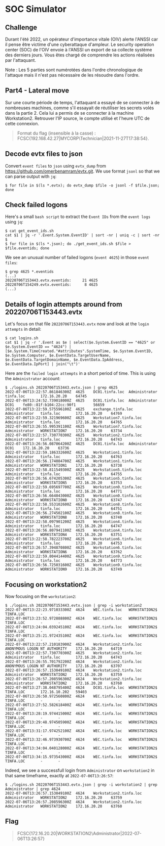 # SOC Simulator

## Challenge
Durant l'été 2022, un opérateur d'importance vitale (OIV) alerte l'ANSSI car il pense être victime d'une cyberattaque d'ampleur. Le security operation center (SOC) de l'OIV envoie à l'ANSSI un export de sa collecte système des derniers jours. Vous êtes chargé de comprendre les actions réalisées par l'attaquant.

Note : Les 5 parties sont numérotées dans l'ordre chronologique de l'attaque mais il n'est pas nécessaire de les résoudre dans l'ordre.

## Part4 - Lateral move
Sur une courte période de temps, l'attaquant a essayé de se connecter à de nombreuses machines, comme s'il essayait de réutiliser les secrets volés dans la partie 2. Cela lui a permis de se connecter à la machine Workstation2. Retrouver l'IP source, le compte utilisé et l'heure UTC de cette connexion.

> Format du flag (insensible à la casse) : FCSC{192.168.42.27|MYCORP\Technician|2021-11-27T17:38:54}.

## Decode evtx files to json
Convert `event files` to `json` using `evtx_dump` from https://github.com/omerbenamram/evtx.git. We use format `jsonl` so that we can parse output with `jq`:

```console
$ for file in $(ls *.evtx); do evtx_dump $file -o jsonl -f $file.json; done
```

## Check failed logons
Here's a small `bash script` to extract the `Event IDs` from the `event logs` using `jq`:

```console
$ cat get_event_ids.sh
cat $1 | jq -r '.Event.System.EventID' | sort -nr | uniq -c | sort -nr
$
$ for file in $(ls *.json); do ./get_event_ids.sh $file > $file.eventids; done
```

We see an unusual number of failed logons (`event 4625`) in those `event files`:

```console
$ grep 4625 *.eventids
(...)
20220706T153443.evtx.eventids:     21 4625
20220706T154249.evtx.eventids:      8 4625
(...)
```

## Details of login attempts around from 20220706T153443.evtx
Let's focus on that file `20220706T153443.evtx` now and look at the `login attempts` in detail:

```console
$ cat logins.sh
cat $1 | jq -r '.Event as $e | select($e.System.EventID == "4625" or $e.System.EventID == "4624") | [$e.System.TimeCreated."#attributes".SystemTime, $e.System.EventID, $e.System.Computer, $e.EventData.TargetUserName, $e.EventData.TargetDomainName, $e.EventData.IpAddress, $e.EventData.IpPort] | join("\t")'
```

Here are the `failed login attempts` in a short period of time. This is using the `Administrator` account:

```console
$ ./logins.sh 20220706T153443.evtx.json | grep 4625
2022-07-06T13:22:57.861846300Z  4625    DC01.tinfa.loc  Administrator   tinfa.loc       172.16.20.20    64745
2022-07-06T13:24:52.739018000Z  4625    DC01.tinfa.loc  Administrator   DC01    fe80::81f:b104:22cc:90f1        56659
2022-07-06T13:22:59.575596100Z  4625    exchange.tinfa.loc      Administrator   tinfa.loc       172.16.20.20    64769
2022-07-06T13:22:59.321969600Z  4625    Workstation7.tinfa.loc  Administrator   tinfa.loc       172.16.20.20    64765
2022-07-06T13:26:55.995391100Z  4625    Workstation7.tinfa.loc  Administrator   WORKSTATION7    172.16.20.20    63734
2022-07-06T13:22:57.730770300Z  4625    Workstation2.tinfa.loc  Administrator   tinfa.loc       172.16.20.20    64743
2022-07-06T13:26:56.087064200Z  4625    DC01.tinfa.loc  Administrator   DC01    172.16.20.20    63736
2022-07-06T13:22:59.186332600Z  4625    Workstation1.tinfa.loc  Administrator   tinfa.loc       172.16.20.20    64763
2022-07-06T13:26:56.174084700Z  4625    Workstation1.tinfa.loc  Administrator   WORKSTATION1    172.16.20.20    63738
2022-07-06T13:22:58.811549300Z  4625    Workstation5.tinfa.loc  Administrator   tinfa.loc       172.16.20.20    64755
2022-07-06T13:26:56.674205300Z  4625    Workstation5.tinfa.loc  Administrator   WORKSTATION5    172.16.20.20    63753
2022-07-06T13:22:59.695697700Z  4625    Workstation0.tinfa.loc  Administrator   tinfa.loc       172.16.20.20    64771
2022-07-06T13:26:56.664043000Z  4625    Workstation0.tinfa.loc  Administrator   WORKSTATION0    172.16.20.20    63747
2022-07-06T13:22:58.553102600Z  4625    Workstation8.tinfa.loc  Administrator   tinfa.loc       172.16.20.20    64751
2022-07-06T13:26:56.274502100Z  4625    Workstation8.tinfa.loc  Administrator   WORKSTATION8    172.16.20.20    63740
2022-07-06T13:22:58.097901200Z  4625    Workstation4.tinfa.loc  Administrator   tinfa.loc       172.16.20.20    64747
2022-07-06T13:26:56.807941100Z  4625    Workstation4.tinfa.loc  Administrator   WORKSTATION4    172.16.20.20    63751
2022-07-06T13:22:58.782223700Z  4625    Workstation6.tinfa.loc  Administrator   tinfa.loc       172.16.20.20    64753
2022-07-06T13:26:57.394870800Z  4625    Workstation6.tinfa.loc  Administrator   WORKSTATION6    172.16.20.20    63762
2022-07-06T13:22:59.804414400Z  4625    Workstation9.tinfa.loc  Administrator   tinfa.loc       172.16.20.20    64773
2022-07-06T13:26:56.725031600Z  4625    Workstation9.tinfa.loc  Administrator   WORKSTATION9    172.16.20.20    63749
```

## Focusing on workstation2
Now focusing on the `workstation2`:

```console
$ ./logins.sh 20220706T153443.evtx.json | grep -i workstation2
2022-07-06T13:22:23.971033300Z  4624    WEC.tinfa.loc   WORKSTATION2$   TINFA.LOC       -       -
2022-07-06T13:23:52.972888800Z  4624    WEC.tinfa.loc   WORKSTATION2$   TINFA.LOC       -       -
2022-07-06T13:24:04.039245100Z  4624    WEC.tinfa.loc   WORKSTATION2$   TINFA.LOC       -       -
2022-07-06T13:25:21.972435100Z  4624    WEC.tinfa.loc   WORKSTATION2$   TINFA.LOC       -       -
2022-07-06T13:22:57.210183900Z  4624    Workstation2.tinfa.loc  ANONYMOUS LOGON NT AUTHORITY    172.16.20.20    64719
2022-07-06T13:22:57.730770300Z  4625    Workstation2.tinfa.loc  Administrator   tinfa.loc       172.16.20.20    64743
2022-07-06T13:26:55.701792200Z  4624    Workstation2.tinfa.loc  ANONYMOUS LOGON NT AUTHORITY    172.16.20.20    63707
2022-07-06T13:26:57.153049100Z  4624    Workstation2.tinfa.loc  Administrator   WORKSTATION2    172.16.20.20    63759
2022-07-06T13:26:57.208596300Z  4624    Workstation2.tinfa.loc  Administrator   WORKSTATION2    172.16.20.20    63760
2022-07-06T13:27:38.048795400Z  4624    DC01.tinfa.loc  WORKSTATION2$   TINFA.LOC       172.16.10.202   59403
2022-07-06T13:26:50.972560800Z  4624    WEC.tinfa.loc   WORKSTATION2$   TINFA.LOC       -       -
2022-07-06T13:27:52.582618400Z  4624    WEC.tinfa.loc   WORKSTATION2$   TINFA.LOC       -       -
2022-07-06T13:28:19.974415000Z  4624    WEC.tinfa.loc   WORKSTATION2$   TINFA.LOC       -       -
2022-07-06T13:29:48.974505900Z  4624    WEC.tinfa.loc   WORKSTATION2$   TINFA.LOC       -       -
2022-07-06T13:31:17.974252100Z  4624    WEC.tinfa.loc   WORKSTATION2$   TINFA.LOC       -       -
2022-07-06T13:32:46.973930700Z  4624    WEC.tinfa.loc   WORKSTATION2$   TINFA.LOC       -       -
2022-07-06T13:34:04.040128000Z  4624    WEC.tinfa.loc   WORKSTATION2$   TINFA.LOC       -       -
2022-07-06T13:34:15.973543000Z  4624    WEC.tinfa.loc   WORKSTATION2$   TINFA.LOC       -       -
```

Indeed, we see a successfull login from `Administrator` on `workstation2` in that same timeframe, exactly at `2022-07-06T13:26:57`:

```console
$ ./logins.sh 20220706T153443.evtx.json | grep -i workstation2 | grep Administrator | grep 4624
2022-07-06T13:26:57.153049100Z  4624    Workstation2.tinfa.loc  Administrator   WORKSTATION2    172.16.20.20    63759
2022-07-06T13:26:57.208596300Z  4624    Workstation2.tinfa.loc  Administrator   WORKSTATION2    172.16.20.20    63760
```

## Flag
> FCSC{172.16.20.20|WORKSTATION2\Administrator|2022-07-06T13:26:57}
